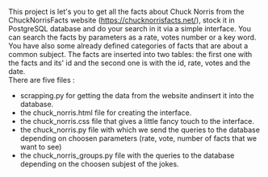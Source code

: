 This project is let's you to get all the facts about Chuck Norris from the ChuckNorrisFacts website (https://chucknorrisfacts.net/), stock it in PostgreSQL database and do your search in it via a simple interface.
You can search the facts by parameters as a rate, votes number or a key word. You have also some already defined categories of facts that are about a common subject. 
The facts are inserted into two tables: the first one with the facts and its' id and the second one is with the id, rate, votes and the date.
</br>There are five files :
- scrapping.py for getting the data from the website andinsert it into the database.
- the chuck_norris.html file for creating the interface.
- the chuck_norris.css file that gives a little fancy touch to the interface.
- the chuck_norris.py file with which we send the queries to the database depending on choosen parameters (rate, vote, number of facts that we want to see)
- the chuck_norris_groups.py file with the queries to the database depending on the choosen subjest of the jokes.
